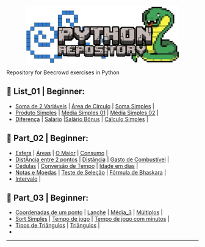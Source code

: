 <div align="center">
  <img src="https://github.com/Paulo-if/Paython/blob/main/1.png" alt="IMG" width="400" height="150">
</div>
 
Repository for Beecrowd exercises in Python

## 🐍 List_01 | Beginner:

  - [Soma de 2 Variáveis](https://github.com/Paulo-if/Paython/blob/main/List_01/01_B%C3%A1sico1.py)  |  [Área de Circulo](https://github.com/Paulo-if/Paython/blob/main/List_01/02_%C3%81rea_de_circulo.py) | [Soma Simples](https://github.com/Paulo-if/Paython/blob/main/List_01/03_Soma_Simples.py) |
  - [Produto Simples](https://github.com/Paulo-if/Paython/blob/main/List_01/04_Produto_Simples.py) | [Média Simples 01](https://github.com/Paulo-if/Paython/blob/main/List_01/05_M%C3%A9dia_1.py) | [Média Simples 02](https://github.com/Paulo-if/Paython/blob/main/List_01/06_M%C3%A9dia_2.py) |
  - [Diferença](https://github.com/Paulo-if/Paython/blob/main/List_01/07_Diferen%C3%A7a.py) | [Salário](https://github.com/Paulo-if/Paython/blob/main/List_01/08_Sal%C3%A1rio.py) |[Salário Bônus](https://github.com/Paulo-if/Paython/blob/main/List_01/09_Sal%C3%A1rio_B%C3%B4nus.py) | [Cálculo Simples](https://github.com/Paulo-if/Paython/blob/main/List_01/10_C%C3%A1lculo_Simples.py) |

## 🐍 Part_02 | Beginner:
  
  - [Esfera](https://github.com/Paulo-if/Paython/blob/main/List_01/11_Esfera.py) | [Áreas](https://github.com/Paulo-if/Paython/blob/main/List_01/12_%C3%81reas.py) | [O Maior](https://github.com/Paulo-if/Paython/blob/main/List_01/13_O_Maior.py) | [Consumo](https://github.com/Paulo-if/Paython/blob/main/List_01/14_Consumo.py) |
  - [DistÂncia entre 2 pontos](https://github.com/Paulo-if/Paython/blob/main/List_01/15_Dist%C3%A2ncia_entre_2_pontos.py) | [Distância](https://github.com/Paulo-if/Paython/blob/main/List_01/16_Dist%C3%A2ncia.py) | [Gasto de Combustível](https://github.com/Paulo-if/Paython/blob/main/List_01/17_Gasto_Combust%C3%ADvel.py) |
  - [Cédulas](https://github.com/Paulo-if/Paython/blob/main/List_01/18_C%C3%A9dulas.py) | [Conversão de Tempo](https://github.com/Paulo-if/Paython/blob/main/List_01/19_Convers%C3%A3o_tempo.py) | [Idade em dias](https://github.com/Paulo-if/Paython/blob/main/List_01/20_Idade_dias.py) |
  - [Notas e Moedas](https://github.com/Paulo-if/Paython/blob/main/List_01/21_Notas_Moedas.py) | [Teste de Seleção](https://github.com/Paulo-if/Paython/blob/main/List_01/22_Teste_Sele%C3%A7%C3%A3o1.py) | [Fórmula de Bhaskara](https://github.com/Paulo-if/Paython/blob/main/List_01/23_F%C3%B3rmula_Bhaskara.py) |
  - [Intervalo](https://github.com/Paulo-if/Paython/blob/main/List_01/24_Intervalo.py) |

## 🐍 Part_03 | Beginner:

  - [Coordenadas de um ponto](https://github.com/Paulo-if/Paython/blob/main/List_01/25_Coordenadas%20de%20um%20Ponto.py) | [Lanche](https://github.com/Paulo-if/Paython/blob/main/List_01/26_Lanche.py) | [Média_3](https://github.com/Paulo-if/Paython/blob/main/List_01/27_M%C3%A9dia_3.py) | [Múltiplos](https://github.com/Paulo-if/Paython/blob/main/List_01/28_M%C3%BAltiplos.py) |
  - [Sort Simples](https://github.com/Paulo-if/Paython/blob/main/List_01/29_Sort%20Simples.py) | [Tempo de jogo](https://github.com/Paulo-if/Paython/blob/main/List_01/31_Tempo%20de%20Jogo.py) | [Tempo de jogo com minutos](https://github.com/Paulo-if/Paython/blob/main/List_01/30_Tempo%20de%20Jogo%20com%20Minutos.py) |
  - [Tipos de Triângulos](https://github.com/Paulo-if/Paython/blob/main/List_01/32_Tipos%20de%20Tri%C3%A2ngulos.py) | [Triângulos](https://github.com/Paulo-if/Paython/blob/main/List_01/33_Tri%C3%A2ngulo.py) |
  - 
---
